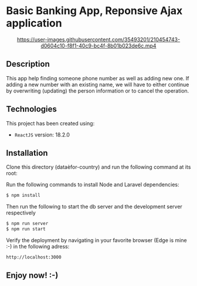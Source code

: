 # Basic Banking App, Reponsive Ajax application

<div align="center">
  


https://user-images.githubusercontent.com/35493201/210454743-d0604c10-f8f1-40c9-bc4f-8b01b023de6c.mp4



</div>

## Description
This app help finding someone phone number as well as adding new one. If adding a new number with an existing name, we will have to either continue by overwriting (updating) the person information or to cancel the operation.

## Technologies
This project has been created using:
- ```ReactJS``` version: 18.2.0

## Installation 
Clone this directory (dataèfor-country) and run the following command at its root:

Run the following commands to install Node and Laravel dependencies:
```sh
$ npm install
```
Then run  the following to start the db server and the development server respectively
```sh
$ npm run server
$ npm run start
```
Verify the deployment by navigating in your favorite browser (Edge is mine :-) in the following adress:

```sh
http://localhost:3000
```
## Enjoy now! :-)


